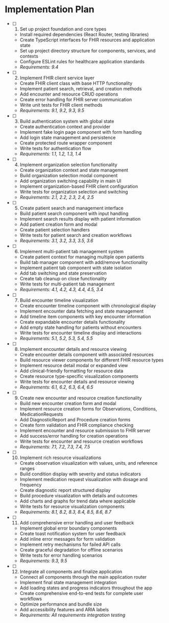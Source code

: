# Implementation Plan

- [ ] 1. Set up project foundation and core types
  - Install required dependencies (React Router, testing libraries)
  - Create TypeScript interfaces for FHIR resources and application state
  - Set up project directory structure for components, services, and contexts
  - Configure ESLint rules for healthcare application standards
  - _Requirements: 9.4_

- [ ] 2. Implement FHIR client service layer
  - Create FHIR client class with base HTTP functionality
  - Implement patient search, retrieval, and creation methods
  - Add encounter and resource CRUD operations
  - Create error handling for FHIR server communication
  - Write unit tests for FHIR client methods
  - _Requirements: 9.1, 9.2, 9.3, 9.5_

- [ ] 3. Build authentication system with global state
  - Create authentication context and provider
  - Implement fake login page component with form handling
  - Add login state management and persistence
  - Create protected route wrapper component
  - Write tests for authentication flow
  - _Requirements: 1.1, 1.2, 1.3, 1.4_

- [ ] 4. Implement organization selection functionality
  - Create organization context and state management
  - Build organization selection modal component
  - Add organization switching capability in main UI
  - Implement organization-based FHIR client configuration
  - Write tests for organization selection and switching
  - _Requirements: 2.1, 2.2, 2.3, 2.4, 2.5_

- [ ] 5. Create patient search and management interface
  - Build patient search component with input handling
  - Implement search results display with patient information
  - Add patient creation form and modal
  - Create patient selection handlers
  - Write tests for patient search and creation workflows
  - _Requirements: 3.1, 3.2, 3.3, 3.5, 3.6_

- [ ] 6. Implement multi-patient tab management system
  - Create patient context for managing multiple open patients
  - Build tab manager component with add/remove functionality
  - Implement patient tab component with state isolation
  - Add tab switching and state preservation
  - Create tab cleanup on close functionality
  - Write tests for multi-patient tab management
  - _Requirements: 4.1, 4.2, 4.3, 4.4, 4.5, 3.4_

- [ ] 7. Build encounter timeline visualization
  - Create encounter timeline component with chronological display
  - Implement encounter data fetching and state management
  - Add timeline item components with key encounter information
  - Create expandable encounter details functionality
  - Add empty state handling for patients without encounters
  - Write tests for encounter timeline display and interactions
  - _Requirements: 5.1, 5.2, 5.3, 5.4, 5.5_

- [ ] 8. Implement encounter details and resource viewing
  - Create encounter details component with associated resources
  - Build resource viewer components for different FHIR resource types
  - Implement resource detail modal or expanded view
  - Add clinical-friendly formatting for resource data
  - Create resource type-specific visualization components
  - Write tests for encounter details and resource viewing
  - _Requirements: 6.1, 6.2, 6.3, 6.4, 6.5_

- [ ] 9. Create new encounter and resource creation functionality
  - Build new encounter creation form and modal
  - Implement resource creation forms for Observations, Conditions, MedicationRequests
  - Add DiagnosticReport and Procedure creation forms
  - Create form validation and FHIR compliance checking
  - Implement encounter and resource submission to FHIR server
  - Add success/error handling for creation operations
  - Write tests for encounter and resource creation workflows
  - _Requirements: 7.1, 7.2, 7.3, 7.4, 7.5_

- [ ] 10. Implement rich resource visualizations
  - Create observation visualization with values, units, and reference ranges
  - Build condition display with severity and status indicators
  - Implement medication request visualization with dosage and frequency
  - Create diagnostic report structured display
  - Build procedure visualization with details and outcomes
  - Add charts and graphs for trend data where applicable
  - Write tests for resource visualization components
  - _Requirements: 8.1, 8.2, 8.3, 8.4, 8.5, 8.6, 8.7_

- [ ] 11. Add comprehensive error handling and user feedback
  - Implement global error boundary components
  - Create toast notification system for user feedback
  - Add inline error messages for form validation
  - Implement retry mechanisms for failed API calls
  - Create graceful degradation for offline scenarios
  - Write tests for error handling scenarios
  - _Requirements: 9.3, 9.5_

- [ ] 12. Integrate all components and finalize application
  - Connect all components through the main application router
  - Implement final state management integration
  - Add loading states and progress indicators throughout the app
  - Create comprehensive end-to-end tests for complete user workflows
  - Optimize performance and bundle size
  - Add accessibility features and ARIA labels
  - _Requirements: All requirements integration testing_
